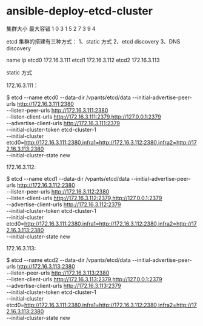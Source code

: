 # ansible-deploy-etcd-cluster
集群大小	最大容错
1	          0
3	          1
5	          2
7	          3
9	          4

etcd 集群的搭建有三种方式：
1、static 方式
2、etcd discovery
3、DNS discovery

name	  ip
etcd0 172.16.3.111
etcd1	172.16.3.112
etcd2	172.16.3.113

static 方式

172.16.3.111：

$ etcd --name etcd0 --data-dir /vpants/etcd/data --initial-advertise-peer-urls http://172.16.3.111:2380 \
  --listen-peer-urls http://172.16.3.111:2380 \
  --listen-client-urls http://172.16.3.111:2379,http://127.0.0.1:2379 \
  --advertise-client-urls http://172.16.3.111:2379 \
  --initial-cluster-token etcd-cluster-1 \
  --initial-cluster etcd0=http://172.16.3.111:2380,infra1=http://172.16.3.112:2380,infra2=http://172.16.3.113:2380 \
  --initial-cluster-state new
  
172.16.3.112:

$ etcd --name etcd1 --data-dir /vpants/etcd/data --initial-advertise-peer-urls http://172.16.3.112:2380 \
  --listen-peer-urls http://172.16.3.112:2380 \
  --listen-client-urls http://172.16.3.112:2379,http://127.0.0.1:2379 \
  --advertise-client-urls http://172.16.3.112:2379 \
  --initial-cluster-token etcd-cluster-1 \
  --initial-cluster etcd0=http://172.16.3.111:2380,infra1=http://172.16.3.112:2380,infra2=http://172.16.3.113:2380 \
  --initial-cluster-state new
  
 172.16.3.113:
 
 $ etcd --name etcd2 --data-dir /vpants/etcd/data --initial-advertise-peer-urls http://172.16.3.113:2380 \
  --listen-peer-urls http://172.16.3.113:2380 \
  --listen-client-urls http://172.16.3.113:2379,http://127.0.0.1:2379 \
  --advertise-client-urls http://172.16.3.113:2379 \
  --initial-cluster-token etcd-cluster-1 \
  --initial-cluster etcd0=http://172.16.3.111:2380,infra1=http://172.16.3.112:2380,infra2=http://172.16.3.113:2380 \
  --initial-cluster-state new
